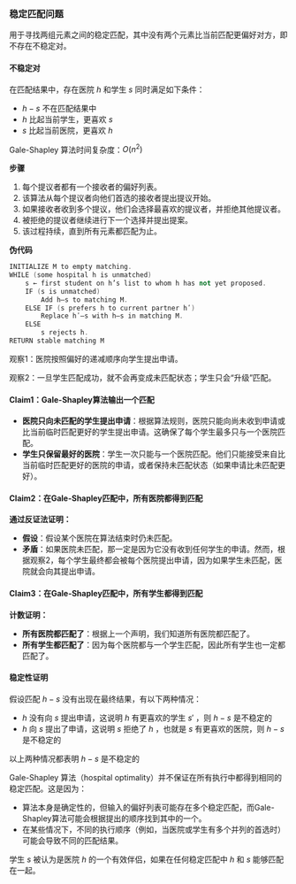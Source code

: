 ### 稳定匹配问题

用于寻找两组元素之间的稳定匹配，其中没有两个元素比当前匹配更偏好对方，即不存在不稳定对。

#### 不稳定对

在匹配结果中，存在医院 $h$ 和学生 $s$ 同时满足如下条件：

- $h-s$ 不在匹配结果中
- $h$ 比起当前学生，更喜欢 $s$ 
- $s$ 比起当前医院，更喜欢 $h$ 

Gale-Shapley 算法时间复杂度：$O(n^2)$

**步骤**

1. 每个提议者都有一个接收者的偏好列表。
2. 该算法从每个提议者向他们首选的接收者提出提议开始。
3. 如果接收者收到多个提议，他们会选择最喜欢的提议者，并拒绝其他提议者。
4. 被拒绝的提议者继续进行下一个选择并提出提案。
5. 该过程持续，直到所有元素都匹配为止。

**伪代码**

```c++
INITIALIZE M to empty matching.
WHILE (some hospital h is unmatched)
	s ← first student on h’s list to whom h has not yet proposed.
	IF (s is unmatched)
		Add h–s to matching M.
	ELSE IF (s prefers h to current partner hʹ)
		Replace hʹ–s with h–s in matching M.
	ELSE
		s rejects h.
RETURN stable matching M
```

观察1：医院按照偏好的递减顺序向学生提出申请。

观察2：一旦学生匹配成功，就不会再变成未匹配状态；学生只会“升级”匹配。

#### Claim1：Gale-Shapley算法输出一个匹配

- **医院只向未匹配的学生提出申请**：根据算法规则，医院只能向尚未收到申请或比当前临时匹配更好的学生提出申请。这确保了每个学生最多只与一个医院匹配。
- **学生只保留最好的医院**：学生一次只能与一个医院匹配。他们只能接受来自比当前临时匹配更好的医院的申请，或者保持未匹配状态（如果申请比未匹配更好）。

#### Claim2：在Gale-Shapley匹配中，所有医院都得到匹配
**通过反证法证明：**
- **假设**：假设某个医院在算法结束时仍未匹配。
- **矛盾**：如果医院未匹配，那一定是因为它没有收到任何学生的申请。然而，根据观察2，每个学生最终都会被每个医院提出申请，因为如果学生未匹配，医院就会向其提出申请。

#### Claim3：在Gale-Shapley匹配中，所有学生都得到匹配
**计数证明：**
- **所有医院都匹配了**：根据上一个声明，我们知道所有医院都匹配了。
- **所有学生都匹配了**：因为每个医院都与一个学生匹配，因此所有学生也一定都匹配了。

#### 稳定性证明

假设匹配 $h-s$ 没有出现在最终结果，有以下两种情况：

- $h$ 没有向 $s$ 提出申请，这说明 $h$ 有更喜欢的学生 $s'$ ，则 $h-s$ 是不稳定的
- $h$ 向 $s$ 提出了申请，这说明 $s$ 拒绝了 $h$ ，也就是 $s$ 有更喜欢的医院，则 $h-s$ 是不稳定的

以上两种情况都表明 $h-s$ 是不稳定的



Gale-Shapley 算法（hospital optimality）并不保证在所有执行中都得到相同的稳定匹配。这是因为：

- 算法本身是确定性的，但输入的偏好列表可能存在多个稳定匹配，而Gale-Shapley算法可能会根据提出的顺序找到其中的一个。
- 在某些情况下，不同的执行顺序（例如，当医院或学生有多个并列的首选时）可能会导致不同的匹配结果。



学生 $s$ 被认为是医院 $h$ 的一个有效伴侣，如果在任何稳定匹配中 $h$ 和 $s$ 能够匹配在一起。